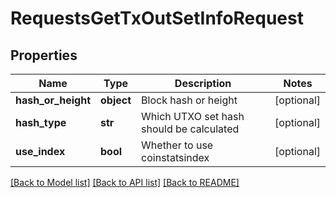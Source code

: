 # RequestsGetTxOutSetInfoRequest

## Properties
Name | Type | Description | Notes
------------ | ------------- | ------------- | -------------
**hash_or_height** | **object** | Block hash or height | [optional] 
**hash_type** | **str** | Which UTXO set hash should be calculated | [optional] 
**use_index** | **bool** | Whether to use coinstatsindex | [optional] 

[[Back to Model list]](../README.md#documentation-for-models) [[Back to API list]](../README.md#documentation-for-api-endpoints) [[Back to README]](../README.md)

